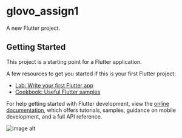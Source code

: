 # glovo_assign1

A new Flutter project.

## Getting Started

This project is a starting point for a Flutter application.

A few resources to get you started if this is your first Flutter project:

- [Lab: Write your first Flutter app](https://docs.flutter.dev/get-started/codelab)
- [Cookbook: Useful Flutter samples](https://docs.flutter.dev/cookbook)

For help getting started with Flutter development, view the
[online documentation](https://docs.flutter.dev/), which offers tutorials,
samples, guidance on mobile development, and a full API reference.

![image alt]([image_url](https://github.com/DamisolaT/Glovo_PlayGround/blob/bb7e7cf4ef93f59651876bde34e02b3ff86c9712/BMI.PNG))
